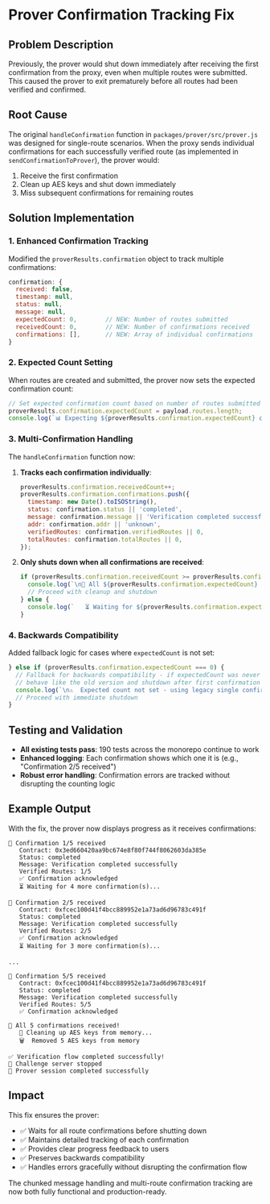# Prover Confirmation Tracking Fix

## Problem Description

Previously, the prover would shut down immediately after receiving the first confirmation from the proxy, even when multiple routes were submitted. This caused the prover to exit prematurely before all routes had been verified and confirmed.

## Root Cause

The original `handleConfirmation` function in `packages/prover/src/prover.js` was designed for single-route scenarios. When the proxy sends individual confirmations for each successfully verified route (as implemented in `sendConfirmationToProver`), the prover would:

1. Receive the first confirmation
2. Clean up AES keys and shut down immediately
3. Miss subsequent confirmations for remaining routes

## Solution Implementation

### 1. Enhanced Confirmation Tracking

Modified the `proverResults.confirmation` object to track multiple confirmations:

```javascript
confirmation: {
  received: false,
  timestamp: null,
  status: null,
  message: null,
  expectedCount: 0,        // NEW: Number of routes submitted
  receivedCount: 0,        // NEW: Number of confirmations received
  confirmations: [],       // NEW: Array of individual confirmations
}
```

### 2. Expected Count Setting

When routes are created and submitted, the prover now sets the expected confirmation count:

```javascript
// Set expected confirmation count based on number of routes submitted
proverResults.confirmation.expectedCount = payload.routes.length;
console.log(`📊 Expecting ${proverResults.confirmation.expectedCount} confirmations (one per route)`);
```

### 3. Multi-Confirmation Handling

The `handleConfirmation` function now:

1. **Tracks each confirmation individually**:
   ```javascript
   proverResults.confirmation.receivedCount++;
   proverResults.confirmation.confirmations.push({
     timestamp: new Date().toISOString(),
     status: confirmation.status || 'completed',
     message: confirmation.message || 'Verification completed successfully',
     addr: confirmation.addr || 'unknown',
     verifiedRoutes: confirmation.verifiedRoutes || 0,
     totalRoutes: confirmation.totalRoutes || 0,
   });
   ```

2. **Only shuts down when all confirmations are received**:
   ```javascript
   if (proverResults.confirmation.receivedCount >= proverResults.confirmation.expectedCount) {
     console.log(`\n🎯 All ${proverResults.confirmation.expectedCount} confirmations received!`);
     // Proceed with cleanup and shutdown
   } else {
     console.log(`   ⏳ Waiting for ${proverResults.confirmation.expectedCount - proverResults.confirmation.receivedCount} more confirmation(s)...`);
   }
   ```

### 4. Backwards Compatibility

Added fallback logic for cases where `expectedCount` is not set:

```javascript
} else if (proverResults.confirmation.expectedCount === 0) {
  // Fallback for backwards compatibility - if expectedCount was never set, 
  // behave like the old version and shutdown after first confirmation
  console.log(`\n⚠️  Expected count not set - using legacy single confirmation mode`);
  // Proceed with immediate shutdown
}
```

## Testing and Validation

- **All existing tests pass**: 190 tests across the monorepo continue to work
- **Enhanced logging**: Each confirmation shows which one it is (e.g., "Confirmation 2/5 received")
- **Robust error handling**: Confirmation errors are tracked without disrupting the counting logic

## Example Output

With the fix, the prover now displays progress as it receives confirmations:

```
📨 Confirmation 1/5 received
   Contract: 0x3ed660420aa9bc674e8f80f744f8062603da385e
   Status: completed
   Message: Verification completed successfully
   Verified Routes: 1/5
   ✅ Confirmation acknowledged
   ⏳ Waiting for 4 more confirmation(s)...

📨 Confirmation 2/5 received
   Contract: 0xfcec100d41f4bcc889952e1a73ad6d96783c491f
   Status: completed
   Message: Verification completed successfully
   Verified Routes: 2/5
   ✅ Confirmation acknowledged
   ⏳ Waiting for 3 more confirmation(s)...

...

📨 Confirmation 5/5 received
   Contract: 0xfcec100d41f4bcc889952e1a73ad6d96783c491f
   Status: completed
   Message: Verification completed successfully
   Verified Routes: 5/5
   ✅ Confirmation acknowledged

🎯 All 5 confirmations received!
   🧹 Cleaning up AES keys from memory...
   🗑️  Removed 5 AES keys from memory

✅ Verification flow completed successfully!
🛑 Challenge server stopped
🎯 Prover session completed successfully
```

## Impact

This fix ensures the prover:
- ✅ Waits for all route confirmations before shutting down
- ✅ Maintains detailed tracking of each confirmation
- ✅ Provides clear progress feedback to users
- ✅ Preserves backwards compatibility
- ✅ Handles errors gracefully without disrupting the confirmation flow

The chunked message handling and multi-route confirmation tracking are now both fully functional and production-ready.
